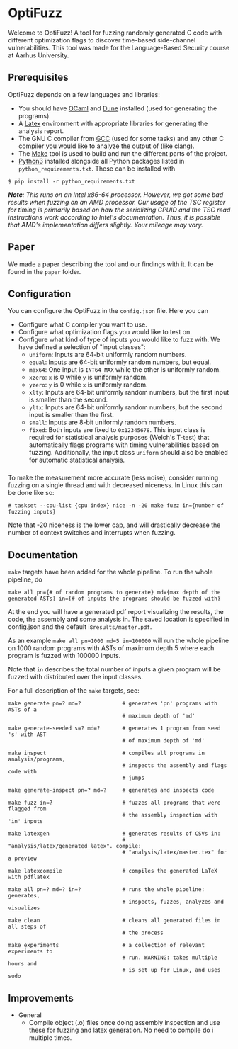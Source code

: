 # OptiFuzz
Welcome to OptiFuzz! A tool for fuzzing randomly generated C code with different optimization flags to discover time-based side-channel vulnerabilities. This tool was made for the Language-Based Security course at Aarhus University.

## Prerequisites
OptiFuzz depends on a few languages and libraries:
- You should have [OCaml](https://ocaml.org/docs/up-and-running) and [Dune](https://dune.readthedocs.io/en/stable/quick-start.html) installed (used for generating the programs).
- A  [Latex](https://www.latex-project.org/) environment with appropriate libraries for generating the analysis report.
- The GNU C compiler from [GCC](https://gcc.gnu.org/) (used for some tasks) and any other C compiler you would like to analyze the output of (like [clang](https://clang.llvm.org/)).
- The [Make](https://www.gnu.org/software/make/) tool is used to build and run the different parts of the project.
- [Python3](https://www.python.org/downloads/) installed alongside all Python packages listed in `python_requirements.txt`. These can be installed with
```
$ pip install -r python_requirements.txt
```

***Note**: This runs on an Intel x86-64 processor. However, we got some bad results when fuzzing on an AMD processor. Our usage of the TSC register for timing is primarily based on how the serializing CPUID and the TSC read instructions work according to Intel's documentation. Thus, it is possible that AMD's implementation differs slightly. Your mileage may vary.*

## Paper
We made a paper describing the tool and our findings with it. It can be found in the `paper` folder.

## Configuration
You can configure the OptiFuzz in the `config.json` file. Here you can
- Configure what C compiler you want to use.
- Configure what optimization flags you would like to test on.
- Configure what kind of type of inputs you would like to fuzz with. We have defined a selection of "input classes":
  - `uniform`: Inputs are 64-bit uniformly random numbers.
  - `equal`: Inputs are 64-bit uniformly random numbers, but equal.
  - `max64`: One input is `INT64_MAX` while the other is uniformly random.
  - `xzero`: `x` is 0 while `y` is uniformly random.
  - `yzero`: `y` is 0 while `x` is uniformly random.
  - `xlty`: Inputs are 64-bit uniformly random numbers, but the first input is smaller than the second.
  - `yltx`: Inputs are 64-bit uniformly random numbers, but the second input is smaller than the first.
  - `small`: Inputs are 8-bit uniformly random numbers.
  - `fixed`: Both inputs are fixed to `0x12345678`. This input class is required for statistical analysis purposes (Welch's T-test) that automatically flags programs with timing vulnerabilities based on fuzzing. Additionally, the input class `uniform` should also be enabled for automatic statistical analysis.

###
To make the measurement more accurate (less noise), consider running fuzzing on a single thread and with decreased niceness.
In Linux this can be done like so:
```
# taskset --cpu-list {cpu index} nice -n -20 make fuzz in={number of fuzzing inputs}
```
Note that -20 niceness is the lower cap, and will drastically decrease the number of context switches and interrupts when fuzzing.

## Documentation
`make` targets have been added for the whole pipeline. To run the whole pipeline, do 
```
make all pn={# of random programs to generate} md={max depth of the generated ASTs} in={# of inputs the programs should be fuzzed with}
```
At the end you will have a generated pdf report visualizing the results, the code, the assembly and some analysis in. The saved location is specified in config.json and the default is`results/master.pdf`.

As an example `make all pn=1000 md=5 in=100000` will run the whole pipeline on 1000 random programs with ASTs of maximum depth 5 where each program is fuzzed with 100000 inputs.

Note that `in` describes the total number of inputs a given program will be fuzzed with distributed over the input classes.

For a full description of the `make` targets, see:
```
make generate pn=? md=?             # generates 'pn' programs with ASTs of a 
                                    # maximum depth of 'md'

make generate-seeded s=? md=?       # generates 1 program from seed 's' with AST
                                    # of maximum depth of 'md'

make inspect                        # compiles all programs in analysis/programs, 
                                    # inspects the assembly and flags code with 
                                    # jumps

make generate-inspect pn=? md=?     # generates and inspects code

make fuzz in=?                      # fuzzes all programs that were flagged from
                                    # the assembly inspection with 'in' inputs

make latexgen                       # generates results of CSVs in: 
                                    # "analysis/latex/generated_latex". compile: 
                                    # "analysis/latex/master.tex" for a preview

make latexcompile                   # compiles the generated LaTeX with pdflatex

make all pn=? md=? in=?             # runs the whole pipeline: generates, 
                                    # inspects, fuzzes, analyzes and visualizes

make clean                          # cleans all generated files in all steps of
                                    # the process

make experiments                    # a collection of relevant experiments to 
                                    # run. WARNING: takes multiple hours and
                                    # is set up for Linux, and uses sudo
```

## Improvements
- General
  - Compile object (.o) files once doing assembly inspection and use these for fuzzing and latex generation. No need to compile do i multiple times.
  